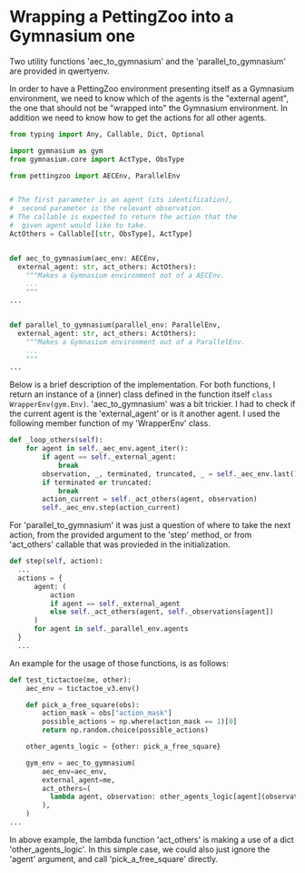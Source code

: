 # Wrapping a PettingZoo into a Gymnasium one

Two utility functions 'aec_to_gymnasium' and the 'parallel_to_gymnasium' are provided in qwertyenv.

In order to have a PettingZoo environment presenting itself as a Gymnasium environment, we need to know which of the agents is the "external agent", the one that should not be "wrapped into" the Gymnasium environment.
In addition we need to know how to get the actions for all other agents.

``` py
from typing import Any, Callable, Dict, Optional

import gymnasium as gym
from gymnasium.core import ActType, ObsType

from pettingzoo import AECEnv, ParallelEnv


# The first parameter is an agent (its identification),
#  second parameter is the relevant observation.
# The callable is expected to return the action that the
#  given agent would like to take.
ActOthers = Callable[[str, ObsType], ActType]


def aec_to_gymnasium(aec_env: AECEnv,
  external_agent: str, act_others: ActOthers):
    """Makes a Gymnasium environment out of a AECEnv.
    ...
    """
...


def parallel_to_gymnasium(parallel_env: ParallelEnv,
  external_agent: str, act_others: ActOthers):
    """Makes a Gymnasium environment out of a ParallelEnv.
    ...
    """
...
```

Below is a brief description of the implementation.
For both functions, I return an instance of a (inner) class defined in the function itself ```class WrapperEnv(gym.Env)```. 
'aec_to_gymnasium' was a bit trickier. I had to check if the current agent is the 'external_agent' or is it another agent. I used the following member function of my 'WrapperEnv' class.

``` py title='part of (inner) class WrapperEnv(gym.Env) - aec_to_gymnasium'
def _loop_others(self):
    for agent in self._aec_env.agent_iter():
        if agent == self._external_agent:
            break
        observation, _, terminated, truncated, _ = self._aec_env.last()
        if terminated or truncated:
            break
        action_current = self._act_others(agent, observation)
        self._aec_env.step(action_current)
```

For 'parallel_to_gymnasium' it was just a question of where to take the next action, from the provided argument to the 'step' method, or from 'act_others' callable that was provieded in the initialization.

``` py title='part of (inner) class WrapperEnv(gym.Env) - parallel_to_gymnasium'
def step(self, action):
  ...
  actions = {
      agent: (
          action
          if agent == self._external_agent
          else self._act_others(agent, self._observations[agent])
      )
      for agent in self._parallel_env.agents
  }
  ...
```

An example for the usage of those functions, is as follows:

``` py
def test_tictactoe(me, other):
    aec_env = tictactoe_v3.env()

    def pick_a_free_square(obs):
        action_mask = obs["action_mask"]
        possible_actions = np.where(action_mask == 1)[0]
        return np.random.choice(possible_actions)

    other_agents_logic = {other: pick_a_free_square}

    gym_env = aec_to_gymnasium(
        aec_env=aec_env,
        external_agent=me,
        act_others=(
          lambda agent, observation: other_agents_logic[agent](observation)
        ),
    )
...
```

In above example, the lambda function 'act_others' is making a use of a dict 'other_agents_logic'. In this simple case, we could also just ignore the 'agent' argument, and call 'pick_a_free_square' directly.
